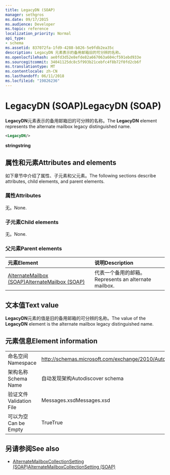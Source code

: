 ```yaml
---
title: LegacyDN (SOAP)
manager: sethgros
ms.date: 09/17/2015
ms.audience: Developer
ms.topic: reference
localization_priority: Normal
api_type:
- schema
ms.assetid: 837072fa-1fd9-4288-b826-5e9fdb2ea35c
description: LegacyDN 元素表示的备用邮箱旧的可分辨的名称。
ms.openlocfilehash: ae0fd3d52e8efde82a667063a604cf591ebd933e
ms.sourcegitcommit: 34041125dc8c5f993b21cebfc4f8b72f0fd2cb6f
ms.translationtype: MT
ms.contentlocale: zh-CN
ms.lasthandoff: 06/11/2018
ms.locfileid: "19826236"
---
```

# <a name="legacydn-soap"></a><span data-ttu-id="87527-103">LegacyDN (SOAP)</span><span class="sxs-lookup"><span data-stu-id="87527-103">LegacyDN (SOAP)</span></span>

<span data-ttu-id="87527-104">**LegacyDN**元素表示的备用邮箱旧的可分辨的名称。</span><span class="sxs-lookup"><span data-stu-id="87527-104">The **LegacyDN** element represents the alternate mailbox legacy distinguished name.</span></span> 
  
```XML
<LegacyDN/>
```

<span data-ttu-id="87527-105">**string**</span><span class="sxs-lookup"><span data-stu-id="87527-105">**string**</span></span>

## <a name="attributes-and-elements"></a><span data-ttu-id="87527-106">属性和元素</span><span class="sxs-lookup"><span data-stu-id="87527-106">Attributes and elements</span></span>

<span data-ttu-id="87527-107">如下章节中介绍了属性、子元素和父元素。</span><span class="sxs-lookup"><span data-stu-id="87527-107">The following sections describe attributes, child elements, and parent elements.</span></span>
  
### <a name="attributes"></a><span data-ttu-id="87527-108">属性</span><span class="sxs-lookup"><span data-stu-id="87527-108">Attributes</span></span>

<span data-ttu-id="87527-109">无。</span><span class="sxs-lookup"><span data-stu-id="87527-109">None.</span></span>
  
### <a name="child-elements"></a><span data-ttu-id="87527-110">子元素</span><span class="sxs-lookup"><span data-stu-id="87527-110">Child elements</span></span>

<span data-ttu-id="87527-111">无。</span><span class="sxs-lookup"><span data-stu-id="87527-111">None.</span></span>
  
### <a name="parent-elements"></a><span data-ttu-id="87527-112">父元素</span><span class="sxs-lookup"><span data-stu-id="87527-112">Parent elements</span></span>

|<span data-ttu-id="87527-113">**元素**</span><span class="sxs-lookup"><span data-stu-id="87527-113">**Element**</span></span>|<span data-ttu-id="87527-114">**说明**</span><span class="sxs-lookup"><span data-stu-id="87527-114">**Description**</span></span>|
|:-----|:-----|
|[<span data-ttu-id="87527-115">AlternateMailbox (SOAP)</span><span class="sxs-lookup"><span data-stu-id="87527-115">AlternateMailbox (SOAP)</span></span>](alternatemailbox-soap.md) <br/> |<span data-ttu-id="87527-116">代表一个备用的邮箱。</span><span class="sxs-lookup"><span data-stu-id="87527-116">Represents an alternate mailbox.</span></span>  <br/> |
   
## <a name="text-value"></a><span data-ttu-id="87527-117">文本值</span><span class="sxs-lookup"><span data-stu-id="87527-117">Text value</span></span>

<span data-ttu-id="87527-118">**LegacyDN**元素的值是旧的备用邮箱的可分辨的名称。</span><span class="sxs-lookup"><span data-stu-id="87527-118">The value of the **LegacyDN** element is the alternate mailbox legacy distinguished name.</span></span> 
  
## <a name="element-information"></a><span data-ttu-id="87527-119">元素信息</span><span class="sxs-lookup"><span data-stu-id="87527-119">Element information</span></span>

|||
|:-----|:-----|
|<span data-ttu-id="87527-120">命名空间</span><span class="sxs-lookup"><span data-stu-id="87527-120">Namespace</span></span>  <br/> |http://schemas.microsoft.com/exchange/2010/Autodiscover  <br/> |
|<span data-ttu-id="87527-121">架构名称</span><span class="sxs-lookup"><span data-stu-id="87527-121">Schema Name</span></span>  <br/> |<span data-ttu-id="87527-122">自动发现架构</span><span class="sxs-lookup"><span data-stu-id="87527-122">Autodiscover schema</span></span>  <br/> |
|<span data-ttu-id="87527-123">验证文件</span><span class="sxs-lookup"><span data-stu-id="87527-123">Validation File</span></span>  <br/> |<span data-ttu-id="87527-124">Messages.xsd</span><span class="sxs-lookup"><span data-stu-id="87527-124">Messages.xsd</span></span>  <br/> |
|<span data-ttu-id="87527-125">可以为空</span><span class="sxs-lookup"><span data-stu-id="87527-125">Can be Empty</span></span>  <br/> |<span data-ttu-id="87527-126">True</span><span class="sxs-lookup"><span data-stu-id="87527-126">True</span></span>  <br/> |
   
## <a name="see-also"></a><span data-ttu-id="87527-127">另请参阅</span><span class="sxs-lookup"><span data-stu-id="87527-127">See also</span></span>

- [<span data-ttu-id="87527-128">AlternateMailboxCollectionSetting (SOAP)</span><span class="sxs-lookup"><span data-stu-id="87527-128">AlternateMailboxCollectionSetting (SOAP)</span></span>](alternatemailboxcollectionsetting-soap.md)

